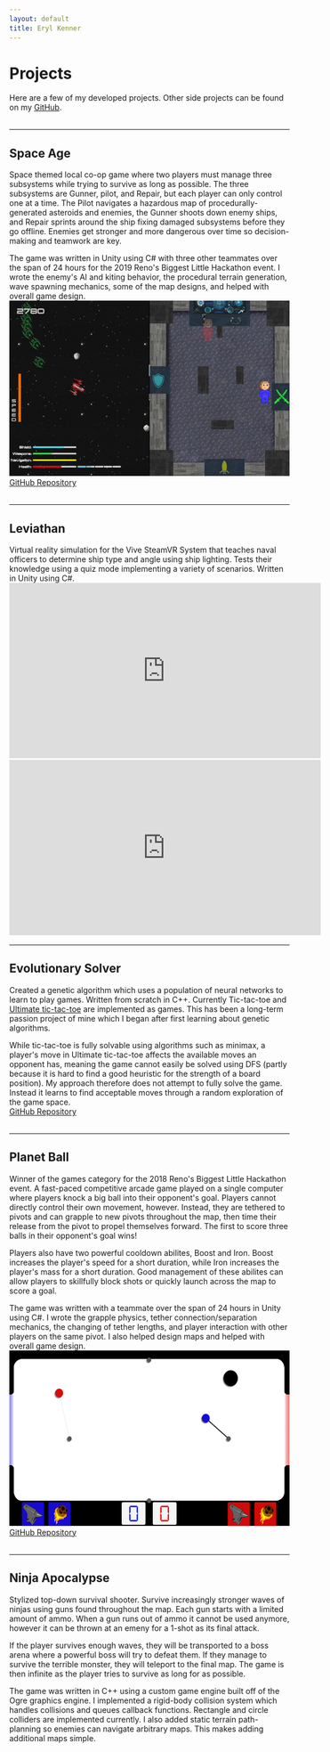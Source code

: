 ```yaml
---
layout: default
title: Eryl Kenner
---
```

# Projects

Here are a few of my developed projects. Other side projects can be found on my <a href="https://github.com/Eryl2000">GitHub</a>.
<br><br>
<hr>

<h2>Space Age</h2>
Space themed local co-op game where two players must manage three subsystems while trying to survive as long as possible. The three subsystems are Gunner, pilot, and Repair, but each player can only control one at a time. The Pilot navigates a hazardous map of procedurally-generated asteroids and enemies, the Gunner shoots down enemy ships, and Repair sprints around the ship fixing damaged subsystems before they go offline. Enemies get stronger and more dangerous over time so decision-making and teamwork are key.

The game was written in Unity using C# with three other teammates over the span of 24 hours for the 2019 Reno's Biggest Little Hackathon event. I wrote the enemy's AI and kiting behavior, the procedural terrain generation, wave spawning mechanics, some of the map designs, and helped with overall game design.
<img class="project_image" src="/assets/images/space-age.png" width="560" height="315">
<a href="https://github.com/kylebrain/hackathon-2019">GitHub Repository</a>
<br><br>
<hr>

<h2>Leviathan</h2>
Virtual reality simulation for the Vive SteamVR System that teaches naval officers to determine ship type and angle using ship lighting. Tests their knowledge using a quiz mode implementing a variety of scenarios. Written in Unity using C#.
<iframe width="560" height="315" src="https://www.youtube.com/embed/u38aZBRUzsU" frameborder="0" allow="accelerometer; autoplay; encrypted-media; gyroscope; picture-in-picture" allowfullscreen></iframe>
<iframe width="560" height="315" src="https://www.youtube.com/embed/yzTdZjPLN1Q" frameborder="0" allow="accelerometer; autoplay; encrypted-media; gyroscope; picture-in-picture" allowfullscreen></iframe>
<br>
<hr>

<h2>Evolutionary Solver</h2>
Created a genetic algorithm which uses a population of neural networks to learn to play games. Written from scratch in C++. Currently Tic-tac-toe and <a href="https://en.wikipedia.org/wiki/Ultimate_tic-tac-toe">Ultimate tic-tac-toe</a> are implemented as games. This has been a long-term passion project of mine which I began after first learning about genetic algorithms.

While tic-tac-toe is fully solvable using algorithms such as minimax, a player's move in Ultimate tic-tac-toe affects the available moves an opponent has, meaning the game cannot easily be solved using DFS (partly because it is hard to find a good heuristic for the strength of a board position). My approach therefore does not attempt to fully solve the game. Instead it learns to find acceptable moves through a random exploration of the game space.
<br>
<a href="https://github.com/Eryl2000/EvolutionarySolver">GitHub Repository</a>
<br><br>
<hr>

<h2>Planet Ball</h2>
Winner of the games category for the 2018 Reno's Biggest Little Hackathon event. A fast-paced competitive arcade game played on a single computer where players knock a big ball into their opponent's goal. Players cannot directly control their own movement, however. Instead, they are tethered to pivots and can grapple to new pivots throughout the map, then time their release from the pivot to propel themselves forward. The first to score three balls in their opponent's goal wins!

Players also have two powerful cooldown abilites, Boost and Iron. Boost increases the player's speed for a short duration, while Iron increases the player's mass for a short duration. Good management of these abilites can allow players to skillfully block shots or quickly launch across the map to score a goal.

The game was written with a teammate over the span of 24 hours in Unity using C#. I wrote the grapple physics, tether connection/separation mechanics, the changing of tether lengths, and player interaction with other players on the same pivot. I also helped design maps and helped with overall game design.
<img class="project_image" src="/assets/images/planet-ball.png" width="560" height="315">
<a href="https://github.com/Eryl2000/Planet-Ball">GitHub Repository</a>
<br><br>
<hr>

<h2>Ninja Apocalypse</h2>
Stylized top-down survival shooter. Survive increasingly stronger waves of ninjas using guns found throughout the map. Each gun starts with a limited amount of ammo. When a gun runs out of ammo it cannot be used anymore, however it can be thrown at an emeny for a 1-shot as its final attack.

If the player survives enough waves, they will be transported to a boss arena where a powerful boss will try to defeat them. If they manage to survive the terrible monster, they will teleport to the final map. The game is then infinite as the player tries to survive as long for as possible.

The game was written in C++ using a custom game engine built off of the Ogre graphics engine. I implemented a rigid-body collision system which handles collisions and queues callback functions. Rectangle and circle colliders are implemented currently. I also added static terrain path-planning so enemies can navigate arbitrary maps. This makes adding additional maps simple.

